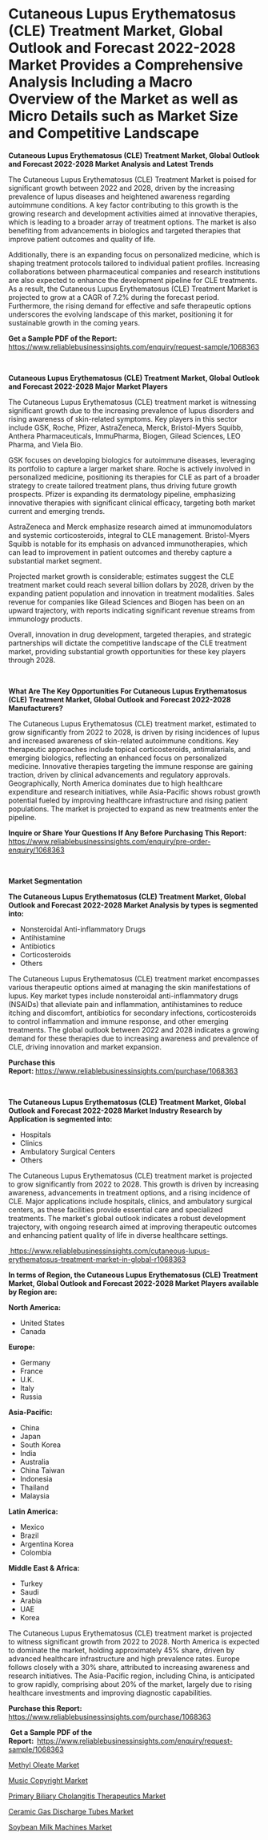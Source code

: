 <p><h1>Cutaneous Lupus Erythematosus (CLE) Treatment Market, Global Outlook and Forecast 2022-2028 Market Provides a Comprehensive Analysis Including a Macro Overview of the Market as well as Micro Details such as Market Size and Competitive Landscape</h1></p><p><strong>Cutaneous Lupus Erythematosus (CLE) Treatment Market, Global Outlook and Forecast 2022-2028 Market Analysis and Latest Trends</strong></p>
<p><p>The Cutaneous Lupus Erythematosus (CLE) Treatment Market is poised for significant growth between 2022 and 2028, driven by the increasing prevalence of lupus diseases and heightened awareness regarding autoimmune conditions. A key factor contributing to this growth is the growing research and development activities aimed at innovative therapies, which is leading to a broader array of treatment options. The market is also benefiting from advancements in biologics and targeted therapies that improve patient outcomes and quality of life.</p><p>Additionally, there is an expanding focus on personalized medicine, which is shaping treatment protocols tailored to individual patient profiles. Increasing collaborations between pharmaceutical companies and research institutions are also expected to enhance the development pipeline for CLE treatments. As a result, the Cutaneous Lupus Erythematosus (CLE) Treatment Market is projected to grow at a CAGR of 7.2% during the forecast period. Furthermore, the rising demand for effective and safe therapeutic options underscores the evolving landscape of this market, positioning it for sustainable growth in the coming years.</p></p>
<p><strong>Get a Sample PDF of the Report:&nbsp;</strong> <a href="https://www.reliablebusinessinsights.com/enquiry/request-sample/1068363">https://www.reliablebusinessinsights.com/enquiry/request-sample/1068363</a></p>
<p>&nbsp;</p>
<p><strong>Cutaneous Lupus Erythematosus (CLE) Treatment Market, Global Outlook and Forecast 2022-2028 Major Market Players</strong></p>
<p><p>The Cutaneous Lupus Erythematosus (CLE) treatment market is witnessing significant growth due to the increasing prevalence of lupus disorders and rising awareness of skin-related symptoms. Key players in this sector include GSK, Roche, Pfizer, AstraZeneca, Merck, Bristol-Myers Squibb, Anthera Pharmaceuticals, ImmuPharma, Biogen, Gilead Sciences, LEO Pharma, and Viela Bio.</p><p>GSK focuses on developing biologics for autoimmune diseases, leveraging its portfolio to capture a larger market share. Roche is actively involved in personalized medicine, positioning its therapies for CLE as part of a broader strategy to create tailored treatment plans, thus driving future growth prospects. Pfizer is expanding its dermatology pipeline, emphasizing innovative therapies with significant clinical efficacy, targeting both market current and emerging trends.</p><p>AstraZeneca and Merck emphasize research aimed at immunomodulators and systemic corticosteroids, integral to CLE management. Bristol-Myers Squibb is notable for its emphasis on advanced immunotherapies, which can lead to improvement in patient outcomes and thereby capture a substantial market segment.</p><p>Projected market growth is considerable; estimates suggest the CLE treatment market could reach several billion dollars by 2028, driven by the expanding patient population and innovation in treatment modalities. Sales revenue for companies like Gilead Sciences and Biogen has been on an upward trajectory, with reports indicating significant revenue streams from immunology products.</p><p>Overall, innovation in drug development, targeted therapies, and strategic partnerships will dictate the competitive landscape of the CLE treatment market, providing substantial growth opportunities for these key players through 2028.</p></p>
<p>&nbsp;</p>
<p><strong>What Are The Key Opportunities For Cutaneous Lupus Erythematosus (CLE) Treatment Market, Global Outlook and Forecast 2022-2028 Manufacturers?</strong></p>
<p><p>The Cutaneous Lupus Erythematosus (CLE) treatment market, estimated to grow significantly from 2022 to 2028, is driven by rising incidences of lupus and increased awareness of skin-related autoimmune conditions. Key therapeutic approaches include topical corticosteroids, antimalarials, and emerging biologics, reflecting an enhanced focus on personalized medicine. Innovative therapies targeting the immune response are gaining traction, driven by clinical advancements and regulatory approvals. Geographically, North America dominates due to high healthcare expenditure and research initiatives, while Asia-Pacific shows robust growth potential fueled by improving healthcare infrastructure and rising patient populations. The market is projected to expand as new treatments enter the pipeline.</p></p>
<p><strong>Inquire or Share Your Questions If Any Before Purchasing This Report:</strong> <a href="https://www.reliablebusinessinsights.com/enquiry/pre-order-enquiry/1068363">https://www.reliablebusinessinsights.com/enquiry/pre-order-enquiry/1068363</a></p>
<p>&nbsp;</p>
<p><strong>Market Segmentation</strong></p>
<p><strong>The Cutaneous Lupus Erythematosus (CLE) Treatment Market, Global Outlook and Forecast 2022-2028 Market Analysis by types is segmented into:</strong></p>
<p><ul><li>Nonsteroidal Anti-inflammatory Drugs</li><li>Antihistamine</li><li>Antibiotics</li><li>Corticosteroids</li><li>Others</li></ul></p>
<p><p>The Cutaneous Lupus Erythematosus (CLE) treatment market encompasses various therapeutic options aimed at managing the skin manifestations of lupus. Key market types include nonsteroidal anti-inflammatory drugs (NSAIDs) that alleviate pain and inflammation, antihistamines to reduce itching and discomfort, antibiotics for secondary infections, corticosteroids to control inflammation and immune response, and other emerging treatments. The global outlook between 2022 and 2028 indicates a growing demand for these therapies due to increasing awareness and prevalence of CLE, driving innovation and market expansion.</p></p>
<p><strong>Purchase this Report:&nbsp;</strong><a href="https://www.reliablebusinessinsights.com/purchase/1068363">https://www.reliablebusinessinsights.com/purchase/1068363</a></p>
<p>&nbsp;</p>
<p><strong>The Cutaneous Lupus Erythematosus (CLE) Treatment Market, Global Outlook and Forecast 2022-2028 Market Industry Research by Application is segmented into:</strong></p>
<p><ul><li>Hospitals</li><li>Clinics</li><li>Ambulatory Surgical Centers</li><li>Others</li></ul></p>
<p><p>The Cutaneous Lupus Erythematosus (CLE) treatment market is projected to grow significantly from 2022 to 2028. This growth is driven by increasing awareness, advancements in treatment options, and a rising incidence of CLE. Major applications include hospitals, clinics, and ambulatory surgical centers, as these facilities provide essential care and specialized treatments. The market's global outlook indicates a robust development trajectory, with ongoing research aimed at improving therapeutic outcomes and enhancing patient quality of life in diverse healthcare settings.</p></p>
<p><a href="https://www.reliablebusinessinsights.com/cutaneous-lupus-erythematosus-treatment-market-in-global-r1068363">&nbsp;https://www.reliablebusinessinsights.com/cutaneous-lupus-erythematosus-treatment-market-in-global-r1068363</a></p>
<p><strong>In terms of Region, the Cutaneous Lupus Erythematosus (CLE) Treatment Market, Global Outlook and Forecast 2022-2028 Market Players available by Region are:</strong></p>
<p>
    <p> <strong> North America: </strong>
        <ul>
            <li>United States</li>
            <li>Canada</li>
        </ul>
        </p> 
    <p> <strong> Europe: </strong>
        <ul>
            <li>Germany</li>
            <li>France</li>
            <li>U.K.</li>
            <li>Italy</li>
            <li>Russia</li>
        </ul>
        </p> 
    <p> <strong> Asia-Pacific: </strong>
        <ul>
            <li>China</li>
            <li>Japan</li>
            <li>South Korea</li>
            <li>India</li>
            <li>Australia</li>
            <li>China Taiwan</li>
            <li>Indonesia</li>
            <li>Thailand</li>
            <li>Malaysia</li>
        </ul>
        </p> 
    <p> <strong> Latin America: </strong>
        <ul>
            <li>Mexico</li>
            <li>Brazil</li>
            <li>Argentina Korea</li>
            <li>Colombia</li>
        </ul>
        </p> 
    <p> <strong> Middle East & Africa: </strong>
        <ul>
            <li>Turkey</li>
            <li>Saudi</li>
            <li>Arabia</li>
            <li>UAE</li>
            <li>Korea</li>
        </ul>
    </p>
    </p>
<p><p>The Cutaneous Lupus Erythematosus (CLE) treatment market is projected to witness significant growth from 2022 to 2028. North America is expected to dominate the market, holding approximately 45% share, driven by advanced healthcare infrastructure and high prevalence rates. Europe follows closely with a 30% share, attributed to increasing awareness and research initiatives. The Asia-Pacific region, including China, is anticipated to grow rapidly, comprising about 20% of the market, largely due to rising healthcare investments and improving diagnostic capabilities.</p></p>
<p><strong>Purchase this Report: </strong><a href="https://www.reliablebusinessinsights.com/purchase/1068363">https://www.reliablebusinessinsights.com/purchase/1068363</a></p>
<p>&nbsp;<strong>Get a Sample PDF of the Report:&nbsp;&nbsp;</strong><a href="https://www.reliablebusinessinsights.com/enquiry/request-sample/1068363">https://www.reliablebusinessinsights.com/enquiry/request-sample/1068363</a></p>
<p><strong></strong></p>
<p><p><a href="https://medium.com/@perrin7364/strategic-insights-into-global-methyl-oleate-market-trends-2024-2031-covered-in-184-pages-f54aae666c74">Methyl Oleate Market</a></p><p><a href="https://www.linkedin.com/pulse/music-copyright-market-size-type-royalty-free-rfrights-managed-pq3vc?trackingId=LFeq22tyT7qb9RJXOq2yOw%3D%3D">Music Copyright Market</a></p><p><a href="https://www.linkedin.com/pulse/primary-biliary-cholangitis-therapeutics-market-report-product-w1upc?trackingId=e53isN5HSoC0AM2oSArINA%3D%3D">Primary Biliary Cholangitis Therapeutics Market</a></p><p><a href="https://issuu.com/reportprime-2/docs/ceramic-gas-discharge-tubes-market-_076c8236d7e233">Ceramic Gas Discharge Tubes Market</a></p><p><a href="https://issuu.com/reportprime-2/docs/soybean-milk-machines-market-size-2_1d497c9e4fe64f">Soybean Milk Machines Market</a></p></p>